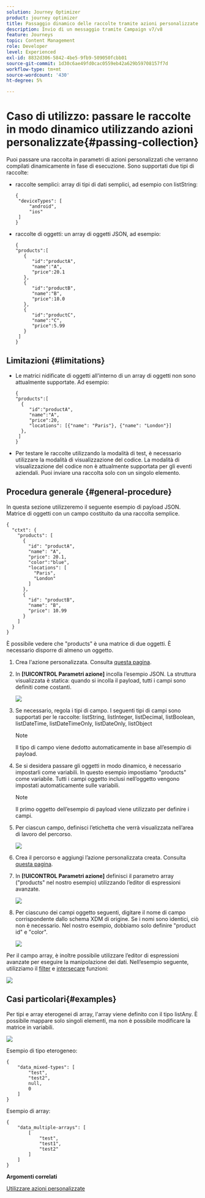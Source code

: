 ```yaml
---
solution: Journey Optimizer
product: journey optimizer
title: Passaggio dinamico delle raccolte tramite azioni personalizzate
description: Invio di un messaggio tramite Campaign v7/v8
feature: Journeys
topic: Content Management
role: Developer
level: Experienced
exl-id: 8832d306-5842-4be5-9fb9-509050fcbb01
source-git-commit: 1d30c6ae49fd0cac0559eb42a629b59708157f7d
workflow-type: tm+mt
source-wordcount: '430'
ht-degree: 5%

---
```



# Caso di utilizzo: passare le raccolte in modo dinamico utilizzando azioni personalizzate{#passing-collection}

Puoi passare una raccolta in parametri di azioni personalizzati che verranno compilati dinamicamente in fase di esecuzione. Sono supportati due tipi di raccolte:

* raccolte semplici: array di tipi di dati semplici, ad esempio con listString:

   ```
   {
    "deviceTypes": [
        "android",
        "ios"
    ]
   }
   ```

* raccolte di oggetti: un array di oggetti JSON, ad esempio:

   ```
   {
   "products":[
      {
         "id":"productA",
         "name":"A",
         "price":20.1
      },
      {
         "id":"productB",
         "name":"B",
         "price":10.0
      },
      {
         "id":"productC",
         "name":"C",
         "price":5.99
      }
    ]
   }
   ```

## Limitazioni  {#limitations}

* Le matrici nidificate di oggetti all&#39;interno di un array di oggetti non sono attualmente supportate. Ad esempio:

   ```
   {
   "products":[
     {
        "id":"productA",
        "name":"A",
        "price":20,
        "locations": [{"name": "Paris"}, {"name": "London"}]
     },
    ]
   }
   ```

* Per testare le raccolte utilizzando la modalità di test, è necessario utilizzare la modalità di visualizzazione del codice. La modalità di visualizzazione del codice non è attualmente supportata per gli eventi aziendali. Puoi inviare una raccolta solo con un singolo elemento.

## Procedura generale {#general-procedure}

In questa sezione utilizzeremo il seguente esempio di payload JSON. Matrice di oggetti con un campo costituito da una raccolta semplice.

```
{
  "ctxt": {
    "products": [
      {
        "id": "productA",
        "name": "A",
        "price": 20.1,
        "color":"blue",
        "locations": [
          "Paris",
          "London"
        ]
      },
      {
        "id": "productB",
        "name": "B",
        "price": 10.99
      }
    ]
  }
}
```

È possibile vedere che &quot;products&quot; è una matrice di due oggetti. È necessario disporre di almeno un oggetto.

1. Crea l&#39;azione personalizzata. Consulta [questa pagina](../action/about-custom-action-configuration.md).

1. In **[!UICONTROL Parametri azione]** incolla l’esempio JSON. La struttura visualizzata è statica: quando si incolla il payload, tutti i campi sono definiti come costanti.

   ![](assets/uc-collection-1.png)

1. Se necessario, regola i tipi di campo. I seguenti tipi di campi sono supportati per le raccolte: listString, listInteger, listDecimal, listBoolean, listDateTime, listDateTimeOnly, listDateOnly, listObject

   >[!NOTE]
   >
   >Il tipo di campo viene dedotto automaticamente in base all’esempio di payload.

1. Se si desidera passare gli oggetti in modo dinamico, è necessario impostarli come variabili. In questo esempio impostiamo &quot;products&quot; come variabile. Tutti i campi oggetto inclusi nell’oggetto vengono impostati automaticamente sulle variabili.

   >[!NOTE]
   >
   >Il primo oggetto dell’esempio di payload viene utilizzato per definire i campi.

1. Per ciascun campo, definisci l’etichetta che verrà visualizzata nell’area di lavoro del percorso.

   ![](assets/uc-collection-2.png)

1. Crea il percorso e aggiungi l’azione personalizzata creata. Consulta [questa pagina](../building-journeys/using-custom-actions.md).

1. In **[!UICONTROL Parametri azione]** definisci il parametro array (&quot;products&quot; nel nostro esempio) utilizzando l’editor di espressioni avanzate.

   ![](assets/uc-collection-3.png)

1. Per ciascuno dei campi oggetto seguenti, digitare il nome di campo corrispondente dallo schema XDM di origine. Se i nomi sono identici, ciò non è necessario. Nel nostro esempio, dobbiamo solo definire &quot;product id&quot; e &quot;color&quot;.

   ![](assets/uc-collection-4.png)

Per il campo array, è inoltre possibile utilizzare l’editor di espressioni avanzate per eseguire la manipolazione dei dati. Nell’esempio seguente, utilizziamo il [filter](functions/functionfilter.md) e [intersecare](functions/functionintersect.md) funzioni:

![](assets/uc-collection-5.png)

## Casi particolari{#examples}

Per tipi e array eterogenei di array, l&#39;array viene definito con il tipo listAny. È possibile mappare solo singoli elementi, ma non è possibile modificare la matrice in variabili.

![](assets/uc-collection-heterogeneous.png)

Esempio di tipo eterogeneo:

```
{
    "data_mixed-types": [
        "test",
        "test2",
        null,
        0
    ]
}
```

Esempio di array:

```
{
    "data_multiple-arrays": [
        [
            "test",
            "test1",
            "test2"
        ]
    ]
}
```

**Argomenti correlati**

[Utilizzare azioni personalizzate](../building-journeys/using-custom-actions.md)
